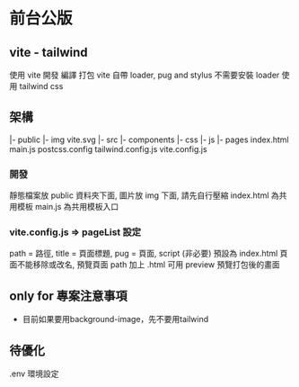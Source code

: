 # 前台公版
## vite - tailwind
使用 vite 開發 編譯 打包
vite 自帶 loader, pug and stylus 不需要安裝 loader
使用 tailwind css

## 架構
|- public
  |- img
  vite.svg
|- src
  |- components
  |- css
  |- js
  |- pages
  index.html
  main.js
postcss.config
tailwind.config.js
vite.config.js

### 開發
靜態檔案放 public 資料夾下面, 圖片放 img 下面, 請先自行壓縮
index.html 為共用模板
main.js 為共用模板入口

### vite.config.js => pageList 設定
path = 路徑, title = 頁面標題, pug = 頁面, script (非必要)
預設為 index.html 頁面不能移除或改名, 預覽頁面 path 加上 .html
可用 preview 預覽打包後的畫面

## only for 專案注意事項
- 目前如果要用background-image，先不要用tailwind

## 待優化
.env 環境設定